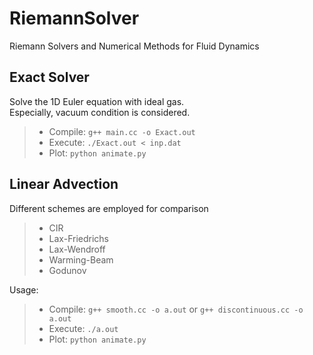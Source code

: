# RiemannSolver
Riemann Solvers and Numerical Methods for Fluid Dynamics 

## Exact Solver
Solve the 1D Euler equation with ideal gas.  
Especially, vacuum condition is considered.
> * Compile: `g++ main.cc -o Exact.out`  
> * Execute: `./Exact.out < inp.dat`  
> * Plot: `python animate.py`

## Linear Advection
Different schemes are employed for comparison
> * CIR  
> * Lax-Friedrichs  
> * Lax-Wendroff  
> * Warming-Beam  
> * Godunov  

Usage:  
> * Compile: `g++ smooth.cc -o a.out`  or `g++ discontinuous.cc -o a.out` 
> * Execute: `./a.out`  
> * Plot: `python animate.py`

